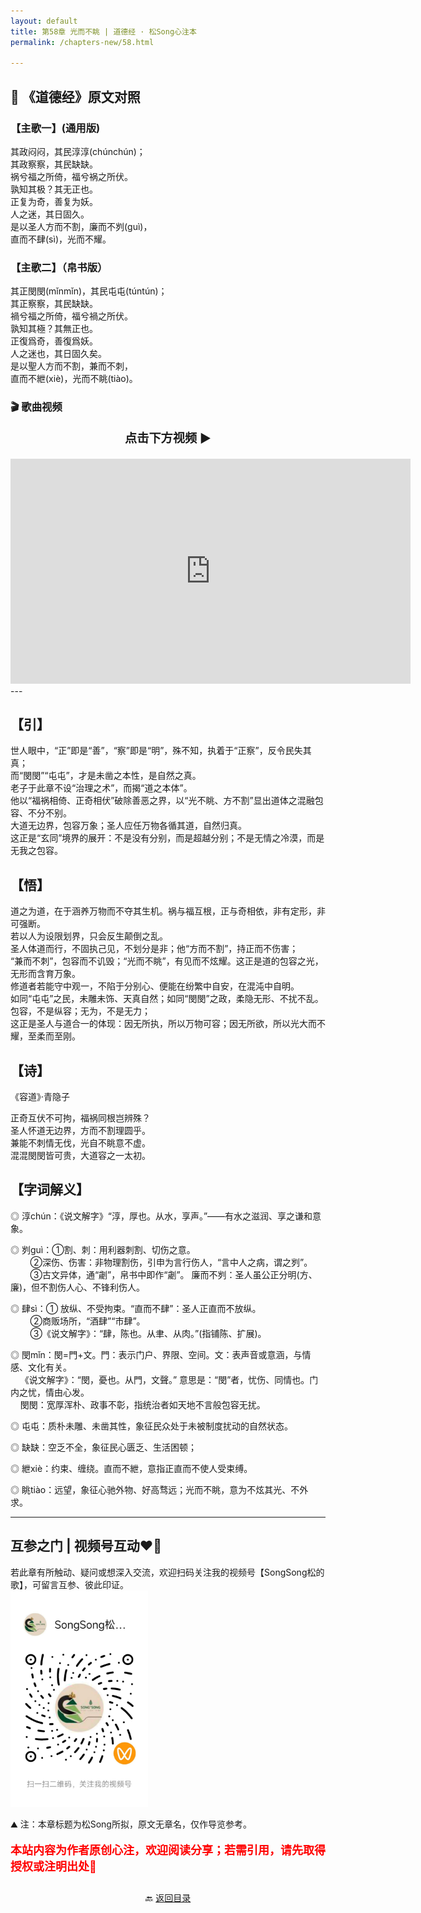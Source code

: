 ```yaml
---
layout: default
title: 第58章 光而不眺 | 道德经 · 松Song心注本
permalink: /chapters-new/58.html

---
```


## 📜 《道德经》原文对照
### 【主歌一】(通用版)
其政闷闷，其民淳淳(chúnchún)；<br>
其政察察，其民缺缺。<br>
祸兮福之所倚，福兮祸之所伏。<br>
孰知其极？其无正也。<br>
正复为奇，善复为妖。<br>
人之迷，其日固久。<br>
是以圣人方而不割，廉而不刿(guì)，<br>
直而不肆(sì)，光而不耀。<br>

### 【主歌二】（帛书版）
其正閔閔(mǐnmǐn)，其民屯屯(túntún)；<br>
其正察察，其民缺缺。<br>
禍兮福之所倚，福兮禍之所伏。<br>
孰知其極？其無正也。<br> 
正復爲奇，善復爲妖。<br>
人之迷也，其日固久矣。<br>
是以聖人方而不割，兼而不刺，<br>
直而不紲(xiè)，光而不眺(tiào)。<br>

### 🎬 歌曲视频
<p style="text-align:center; font-size:1.2rem; font-weight:bold;">
  点击下方视频 ▶️
</p>

<iframe
  src="https://streamable.com/e/zuwf3p"
  width="640"
  height="360"
  frameborder="0"
  allowfullscreen
  loading="lazy">
</iframe>
---

## 【引】
世人眼中，“正”即是“善”，“察”即是“明”，殊不知，执着于“正察”，反令民失其真；<br>
而“閔閔”“屯屯”，才是未凿之本性，是自然之真。<br>
老子于此章不设“治理之术”，而揭“道之本体”。<br>
他以“福祸相倚、正奇相伏”破除善恶之界，以“光不眺、方不割”显出道体之混融包容、不分不别。<br>
大道无边界，包容万象；圣人应任万物各循其道，自然归真。<br>
这正是“玄同”境界的展开：不是没有分别，而是超越分别；不是无情之冷漠，而是无我之包容。<br>

## 【悟】
道之为道，在于涵养万物而不夺其生机。祸与福互根，正与奇相依，非有定形，非可强断。<br>
若以人为设限划界，只会反生颠倒之乱。<br>
圣人体道而行，不固执己见，不划分是非；他“方而不割”，持正而不伤害；<br>
“兼而不刺”，包容而不讥毁；“光而不眺”，有见而不炫耀。这正是道的包容之光，无形而含育万象。<br>
修道者若能守中观一，不陷于分别心、便能在纷繁中自安，在混沌中自明。<br>
如同“屯屯”之民，未雕未饰、天真自然；如同“閔閔”之政，柔隐无形、不扰不乱。<br>
包容，不是纵容；无为，不是无力；<br>
这正是圣人与道合一的体现：因无所执，所以万物可容；因无所欲，所以光大而不耀，至柔而至刚。<br>

## 【诗】
《容道》·青隐子<br>

正奇互伏不可拘，福祸同根岂辨殊？<br>
圣人怀道无边界，方而不割理圆乎。<br>
兼能不刺情无伐，光自不眺意不虚。<br>
混混閔閔皆可贵，大道容之一太初。<br>

## 【字词解义】

◎ 淳chún：《说文解字》“淳，厚也。从水，享声。”——有水之滋润、享之谦和意象。<br>

◎ 刿guì：①割、刺：用利器刺割、切伤之意。<br>
&nbsp;&nbsp;&nbsp;&nbsp;&nbsp;&nbsp;&nbsp;&nbsp;②深伤、伤害：非物理割伤，引申为言行伤人，“言中人之病，谓之刿”。<br>
&nbsp;&nbsp;&nbsp;&nbsp;&nbsp;&nbsp;&nbsp;&nbsp;③古文异体，通“劌”，帛书中即作“劌”。 廉而不刿：圣人虽公正分明(方、廉)，但不割伤人心、不锋利伤人。<br>

◎ 肆sì：① 放纵、不受拘束。“直而不肆”：圣人正直而不放纵。<br>
&nbsp;&nbsp;&nbsp;&nbsp;&nbsp;&nbsp;&nbsp;&nbsp;②商贩场所，“酒肆”“市肆”。<br>
&nbsp;&nbsp;&nbsp;&nbsp;&nbsp;&nbsp;&nbsp;&nbsp;③《说文解字》：“肆，陈也。从聿、从肉。”(指铺陈、扩展)。<br>

◎ 閔mǐn：閔=門+文。門：表示门户、界限、空间。文：表声音或意涵，与情感、文化有关。<br>
&nbsp;&nbsp;&nbsp;&nbsp;《说文解字》：“閔，憂也。从門，文聲。” 意思是：“閔”者，忧伤、同情也。门内之忧，情由心发。<br>
&nbsp;&nbsp;&nbsp;&nbsp;閔閔：宽厚浑朴、政事不彰，指统治者如天地不言般包容无扰。<br>

◎ 屯屯：质朴未雕、未凿其性，象征民众处于未被制度扰动的自然状态。<br>

◎ 缺缺：空乏不全，象征民心匮乏、生活困顿；<br>

◎ 紲xiè：约束、缠绕。直而不紲，意指正直而不使人受束缚。<br>

◎ 眺tiào：远望，象征心驰外物、好高骛远；光而不眺，意为不炫其光、不外求。<br>

---
##  互参之门 | 视频号互动❤️🤝

若此章有所触动、疑问或想深入交流，欢迎扫码关注我的视频号【SongSong松的歌】，可留言互参、彼此印证。<br>
<img src="../img/qrcode_songsong.jpg" alt="扫码进入视频号" width="220">

⛰️ 注：本章标题为松Song所拟，原文无章名，仅作导览参考。<br>
<p style="color:red; font-size:18px; font-weight:bold;">
本站内容为作者原创心注，欢迎阅读分享；若需引用，请先取得授权或注明出处🙏
</p>

<p style="text-align:center; margin-top:2em;">
  🔙 <a href="{{ '/' | relative_url }}#catalog">返回目录</a>
</p>
